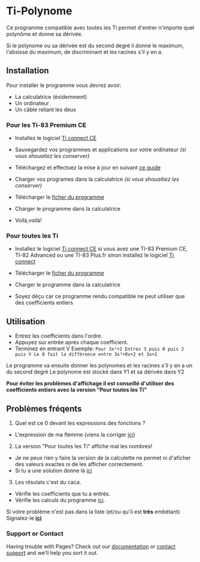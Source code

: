 # Ti-Polynome


Ce programme compatible avec toutes les Ti permet d'entrer n'importe quel polynôme et donne sa dérivée.

Si le polynome ou sa dérivée est du second degré il donne le maximum, l'absisse du maximum, de discriminant et les racines s'il y en a.


## Installation

Pour installer le programme vous devrez avoir:
- La calculatrice (évidemment)
- Un ordinateur
- Un câble reliant les deux


### Pour les Ti-83 Premium CE 

- Installez le logiciel [Ti connect CE](https://education.ti.com/fr/products/computer-software/ti%20connect%20ce%20sw)
- Sauvegardez vos programmes et applications sur votre ordinateur _(si vous shouaitez les conserver)_
- Téléchargez et effectuez la mise à jour en suivant [ce guide](https://education.ti.com/fr/product-resources/mise-a-jour-83-premium)
- Charger vos programes dans la calculatrice _(si vous shouaitiez les conserver)_
- Télécharger le [ficher du programme](https://github.com/James2Alex/Ti-Polynome/releases/download/1.0/POLY.8xp)
- Charger le programme dans la calculatrice

- Voilà,voilà!

### Pour toutes les Ti
- Installez le logiciel [Ti connect CE](https://education.ti.com/fr/products/computer-software/ti%20connect%20ce%20sw) si vous avez une TI-83 Premium CE, TI-82 Advanced ou une TI-83 Plus.fr sinon installez le logiciel [Ti connect](https://education.ti.com/fr/products/computer-software/ti-connect-sw)
- Télécharger le [ficher du programme](https://github.com/James2Alex/Ti-Polynome/releases/download/1.1compat/POLYcompat.8xp)
- Charger le programme dans la calculatrice

- Soyez déçu car ce programme rendu compatible ne peut utiliser que des coefficients entiers


## Utilisation


- Entrez les coefficients dans l'ordre.
- Appuyez sur entrée après chaque coefficient.
- Terminez en entrant V
Exemple:
`
Pour 3x²+2
Entrez 3 puis 0 puis 2 puis V
Le 0 fait la différence entre 3x²+0x+2 et 3x+2
`

Le programme va ensuite donner les polynomes et les racines s'il y en a un du second degré
Le polynome est stocké dans Y1 et sa dérivée dans Y2

**Pour éviter les problèmes d'affichage il est conseillé d'utiliser des coefficients entiers avec la version "Pour toutes les Ti"**


## Problèmes fréqents 

1. Quel est ce 0 devant les expressions des fonctions ?
- L'expression de ma flemme (viens la corriger [ici](https://github.com/James2Alex/Ti-Polynome))

2. La version "Pour toutes les Ti" affiche mal les nombres!
- Je ne peux rien y faire la version de la calculette ne permet ni d'aficher des valeurs exactes ni de les afficher correctement.
- Si tu a une solution donne là [ici](https://github.com/James2Alex/Ti-Polynome)

3. Les résulats c'est du caca.
- Vérifie les coefficients que tu a entrés. 
- Vérifie les calculs du programme [ici](https://github.com/James2Alex/Ti-Polynome).

Si votre problème n'est pas dans la liste (et/ou qu'il est **très** embètant)
Signalez-le [**ici**](https://gitreports.com/issue/James2Alex/Ti-Polynome)

### Support or Contact

Having trouble with Pages? Check out our [documentation](https://help.github.com/categories/github-pages-basics/) or [contact support](https://github.com/contact) and we’ll help you sort it out.
